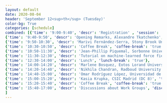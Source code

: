 ```yaml
---
layout: default
date: 2020-08-04
header: 'September 12<sup>th</sup> (Tuesday)'
color-bg: True
categories: [schedule]
combined: [{'time': '9:00-9:40', 'descr': 'Registration' , 'session': 'Session 1: ML in Computational Chemistry and Force Field Development', 'talk': 'true'},
{'time': '9:40-9:50', 'descr': 'Opening Remarks, Alexandre Tkatchenko', 'talk': 'true'},
{'time': '9:50-10:30', 'descr': 'Marivi Fernández-Serra, Stony Brook University', 'talk': 'true'},
{'time': '10:30-10:50', 'descr': 'Coffee Break', 'coffee-break': 'true'},
{'time': '10:50-11:30', 'descr': 'Jean-Phillip Piquemal, Sorbonne Universite', 'talk': 'true'},
{'time': '11:30-12:30', 'descr': 'Tutorial on machine-learned force fields, Stefan Chmiela, Technische Universitat Berlin', 'tutorial': 'true'},
{'time': '12:30-14:00', 'descr': 'Lunch', 'lunch-break': 'true'},
{'time': '14:00-14:20', 'descr': 'Marlene Bosquez, Eotos Lorand University (DC 2)', 'session': 'Session 2: Introducing the research in PHYMOL' , 'talk': 'true'},
{'time': '14:20-14:40', 'descr': 'Nikhila Chandran, Radboud University (DC 3)', 'talk': 'true'},
{'time': '14:40-15:00', 'descr': 'Omar Rodríguez López, Universidad de Santiago de Compostela (DC 4)', 'talk': 'true'},
{'time': '15:00-15:20', 'descr': 'Kasia Krupka, CSIC Madrid (DC 8)', 'talk': 'true'},
{'time': '15:20-15:40', 'descr': 'Coffee Break', 'coffee-break': 'true'},
{'time': '15:40-17:00', 'descr': 'Discussions about Work Groups', 'discussion': 'true'},
]
---
```

